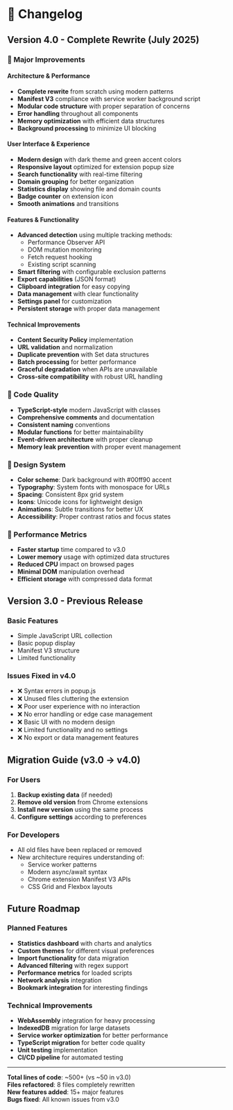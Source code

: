 # 📝 Changelog

## Version 4.0 - Complete Rewrite (July 2025)

### 🎉 Major Improvements

#### Architecture & Performance
- **Complete rewrite** from scratch using modern patterns
- **Manifest V3** compliance with service worker background script
- **Modular code structure** with proper separation of concerns
- **Error handling** throughout all components
- **Memory optimization** with efficient data structures
- **Background processing** to minimize UI blocking

#### User Interface & Experience
- **Modern design** with dark theme and green accent colors
- **Responsive layout** optimized for extension popup size
- **Search functionality** with real-time filtering
- **Domain grouping** for better organization
- **Statistics display** showing file and domain counts
- **Badge counter** on extension icon
- **Smooth animations** and transitions

#### Features & Functionality
- **Advanced detection** using multiple tracking methods:
  - Performance Observer API
  - DOM mutation monitoring  
  - Fetch request hooking
  - Existing script scanning
- **Smart filtering** with configurable exclusion patterns
- **Export capabilities** (JSON format)
- **Clipboard integration** for easy copying
- **Data management** with clear functionality
- **Settings panel** for customization
- **Persistent storage** with proper data management

#### Technical Improvements
- **Content Security Policy** implementation
- **URL validation** and normalization
- **Duplicate prevention** with Set data structures
- **Batch processing** for better performance
- **Graceful degradation** when APIs are unavailable
- **Cross-site compatibility** with robust URL handling

### 🔧 Code Quality
- **TypeScript-style** modern JavaScript with classes
- **Comprehensive comments** and documentation
- **Consistent naming** conventions
- **Modular functions** for better maintainability
- **Event-driven architecture** with proper cleanup
- **Memory leak prevention** with proper event management

### 🎨 Design System
- **Color scheme**: Dark background with #00ff90 accent
- **Typography**: System fonts with monospace for URLs
- **Spacing**: Consistent 8px grid system
- **Icons**: Unicode icons for lightweight design
- **Animations**: Subtle transitions for better UX
- **Accessibility**: Proper contrast ratios and focus states

### 🚀 Performance Metrics
- **Faster startup** time compared to v3.0
- **Lower memory** usage with optimized data structures
- **Reduced CPU** impact on browsed pages
- **Minimal DOM** manipulation overhead
- **Efficient storage** with compressed data format

## Version 3.0 - Previous Release

### Basic Features
- Simple JavaScript URL collection
- Basic popup display
- Manifest V3 structure
- Limited functionality

### Issues Fixed in v4.0
- ❌ Syntax errors in popup.js
- ❌ Unused files cluttering the extension
- ❌ Poor user experience with no interaction
- ❌ No error handling or edge case management
- ❌ Basic UI with no modern design
- ❌ Limited functionality and no settings
- ❌ No export or data management features

## Migration Guide (v3.0 → v4.0)

### For Users
1. **Backup existing data** (if needed)
2. **Remove old version** from Chrome extensions
3. **Install new version** using the same process
4. **Configure settings** according to preferences

### For Developers
- All old files have been replaced or removed
- New architecture requires understanding of:
  - Service worker patterns
  - Modern async/await syntax
  - Chrome extension Manifest V3 APIs
  - CSS Grid and Flexbox layouts

## Future Roadmap

### Planned Features
- **Statistics dashboard** with charts and analytics
- **Custom themes** for different visual preferences
- **Import functionality** for data migration
- **Advanced filtering** with regex support
- **Performance metrics** for loaded scripts
- **Network analysis** integration
- **Bookmark integration** for interesting findings

### Technical Improvements
- **WebAssembly** integration for heavy processing
- **IndexedDB** migration for large datasets
- **Service worker optimization** for better performance
- **TypeScript migration** for better code quality
- **Unit testing** implementation
- **CI/CD pipeline** for automated testing

---

**Total lines of code**: ~500+ (vs ~50 in v3.0)  
**Files refactored**: 8 files completely rewritten  
**New features added**: 15+ major features  
**Bugs fixed**: All known issues from v3.0
